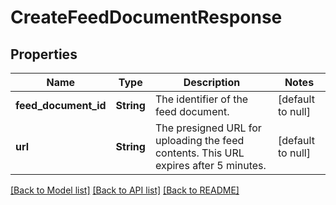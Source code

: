# CreateFeedDocumentResponse

## Properties
Name | Type | Description | Notes
------------ | ------------- | ------------- | -------------
**feed_document_id** | **String** | The identifier of the feed document. | [default to null]
**url** | **String** | The presigned URL for uploading the feed contents. This URL expires after 5 minutes. | [default to null]

[[Back to Model list]](../README.md#documentation-for-models) [[Back to API list]](../README.md#documentation-for-api-endpoints) [[Back to README]](../README.md)


